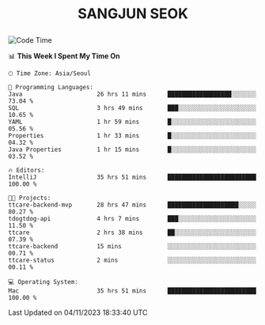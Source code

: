 <h1>
 <p align="center">
   SANGJUN SEOK
 </p>
</h1>

<!--START_SECTION:waka-->
![Code Time](http://img.shields.io/badge/Code%20Time-2%2C972%20hrs%2056%20mins-blue)

📊 **This Week I Spent My Time On** 

```text
🕑︎ Time Zone: Asia/Seoul

💬 Programming Languages: 
Java                     26 hrs 11 mins      ██████████████████░░░░░░░   73.04 % 
SQL                      3 hrs 49 mins       ███░░░░░░░░░░░░░░░░░░░░░░   10.65 % 
YAML                     1 hr 59 mins        █░░░░░░░░░░░░░░░░░░░░░░░░   05.56 % 
Properties               1 hr 33 mins        █░░░░░░░░░░░░░░░░░░░░░░░░   04.32 % 
Java Properties          1 hr 15 mins        █░░░░░░░░░░░░░░░░░░░░░░░░   03.52 % 

🔥 Editors: 
IntelliJ                 35 hrs 51 mins      █████████████████████████   100.00 % 

🐱‍💻 Projects: 
ttcare-backend-mvp       28 hrs 47 mins      ████████████████████░░░░░   80.27 % 
tdogtdog-api             4 hrs 7 mins        ███░░░░░░░░░░░░░░░░░░░░░░   11.50 % 
ttcare                   2 hrs 38 mins       ██░░░░░░░░░░░░░░░░░░░░░░░   07.39 % 
ttcare-backend           15 mins             ░░░░░░░░░░░░░░░░░░░░░░░░░   00.71 % 
ttcare-status            2 mins              ░░░░░░░░░░░░░░░░░░░░░░░░░   00.11 % 

💻 Operating System: 
Mac                      35 hrs 51 mins      █████████████████████████   100.00 % 
```


 Last Updated on 04/11/2023 18:33:40 UTC
<!--END_SECTION:waka-->
